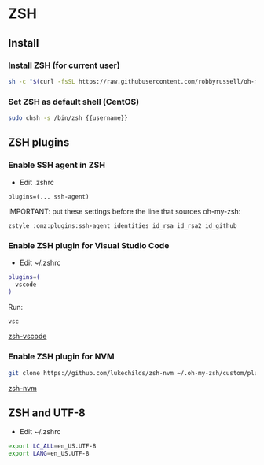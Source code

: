 # ZSH

## Install

### Install ZSH (for current user)

```bash
sh -c "$(curl -fsSL https://raw.githubusercontent.com/robbyrussell/oh-my-zsh/master/tools/install.sh)"
```

### Set ZSH as default shell (CentOS)

```bash
sudo chsh -s /bin/zsh {{username}}
```

## ZSH plugins

### Enable SSH agent in ZSH

- Edit .zshrc

```text
plugins=(... ssh-agent)
```

IMPORTANT: put these settings before the line that sources oh-my-zsh:

```text
zstyle :omz:plugins:ssh-agent identities id_rsa id_rsa2 id_github
```

### Enable ZSH plugin for Visual Studio Code

- Edit ~/.zshrc

```bash
plugins=(
  vscode
)
```

Run:

```bash
vsc
```

[zsh-vscode](https://github.com/robbyrussell/oh-my-zsh/tree/master/plugins/vscode)

### Enable ZSH plugin for NVM

```bash
git clone https://github.com/lukechilds/zsh-nvm ~/.oh-my-zsh/custom/plugins/zsh-nvm
```

[zsh-nvm](https://github.com/lukechilds/zsh-nvm)

## ZSH and UTF-8

- Edit ~/.zshrc

```bash
export LC_ALL=en_US.UTF-8
export LANG=en_US.UTF-8
```

